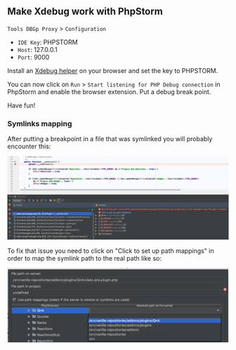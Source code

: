 ## Make Xdebug work with PhpStorm

`Tools DBGp Proxy` > `Configuration`

- `IDE Key`: PHPSTORM
- `Host`: 127.0.0.1
- `Port`: 9000

Install an [Xdebug helper](https://confluence.jetbrains.com/display/PhpStorm/Browser+Debugging+Extensions)
on your browser and set the key to PHPSTORM.

You can now click on `Run` > `Start listening for PHP Debug connection` in PhpStorm and enable the browser extension.
Put a debug break point.

Have fun!

### Symlinks mapping

After putting a breakpoint in a file that was symlinked you will probably encounter this: 

![Xdebug Mapping needed](./images/xdebug_mapping_needed.png)

To fix that issue you need to click on "Click to set up path mappings" in order to map the symlink path to the real path like so:

![Xdebug Mapping](./images/xdebug_mapping.png)


